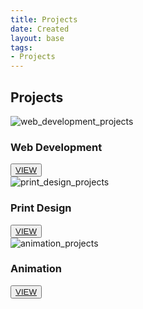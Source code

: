 ```yaml
---
title: Projects
date: Created
layout: base
tags:
- Projects
---
```


<h2 class="section-head">Projects</h2>
<section class="grid">

  <article class="card">
    <div class="card__img"><img src="/images/web_development_projects.png" alt="web_development_projects"></div>
    <div class="card__content">
      <h1 class="card__header">Web Development</h1>
      <button class="card__btn"><a href="/web_development_projects">VIEW</a></button>
    </div>
  </article>

  <article class="card">
    <div class="card__img"><img src="/images/print_design_projects.png" alt="print_design_projects"></div>
    <div class="card__content">
      <h1 class="card__header">Print Design</h1>
      <button class="card__btn"><a href="/print_design_projects">VIEW</a></button>
    </div>
  </article>

  <article class="card">
    <div class="card__img"><img src="/images/animation_projects.png" alt="animation_projects"></div>
    <div class="card__content">
      <h1 class="card__header">Animation</h1>
      <button class="card__btn"><a href="/animation_projects">VIEW</a></button>
    </div>
  </article>

</section>